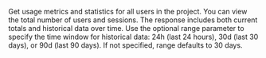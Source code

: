 Get usage metrics and statistics for all users in the project. You can view the total number of users and sessions. The response includes both current totals and historical data over time. Use the optional range parameter to specify the time window for historical data: 24h (last 24 hours), 30d (last 30 days), or 90d (last 90 days). If not specified, range defaults to 30 days.
